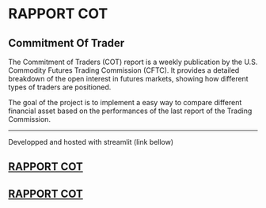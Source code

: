 # RAPPORT COT
## Commitment Of Trader
The Commitment of Traders (COT) report is a weekly publication by the U.S. Commodity Futures Trading Commission (CFTC). It provides a detailed breakdown of the open interest in futures markets, showing how different types of traders are positioned.

The goal of the project is to implement a easy way to compare different financial asset based on the performances of the last report of the Trading Commission.

----
Developped and hosted with streamlit (link bellow)
## [RAPPORT COT](https://rapport-cot.streamlit.app/)
## <a href="https://rapport-cot.streamlit.app/" target="_blank">RAPPORT COT</a>
